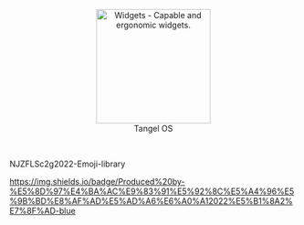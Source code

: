 <p align="center">
<a href="https://github.com/widget-js/widgets">
  <img width="200" src="https://github.com/NJZFLSc2g2022/NJZFLSc2g2022-Emoji-library/blob/main/NZFLS%202022%E5%B1%8A2%E7%8F%AD.png" alt="Widgets - Capable and ergonomic widgets." width="300">
</a>
<br>
Tangel OS
</p>

<p align="center">
  <img src="https://img.shields.io/badge/Produced%20by-Tangel%20Studio-blue" alt="">
  <img src="https://img.shields.io/badge/category-Tangel%20OS%E7%89%88%E6%9C%AC%E5%82%A8%E5%AD%98%E4%BB%93%E5%BA%93-blue" alt="">
  <img src="https://img.shields.io/badge/license-CC--BY--SA--4.0-brightgreen" alt="">
</p>

NJZFLSc2g2022-Emoji-library

https://img.shields.io/badge/Produced%20by-%E5%8D%97%E4%BA%AC%E9%83%91%E5%92%8C%E5%A4%96%E5%9B%BD%E8%AF%AD%E5%AD%A6%E6%A0%A12022%E5%B1%8A2%E7%8F%AD-blue
